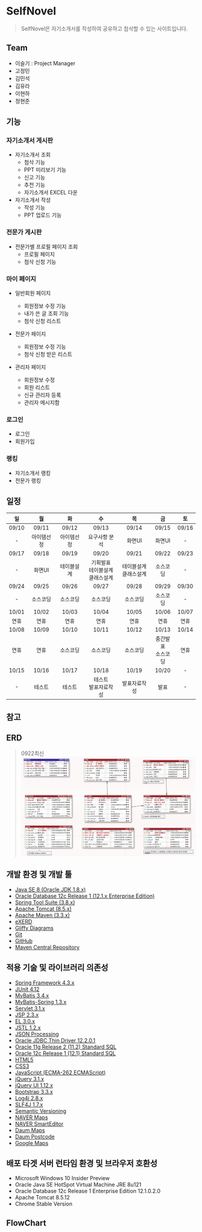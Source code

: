# SelfNovel
>SelfNovel은 자기소개서를 작성하여 공유하고 첨삭할 수 있는 사이트입니다.
## Team
* 이슬기 : Project Manager
* 고정민
* 김민석
* 김유라
* 이현하
* 정현준

## 기능
### 자기소개서 게시판
- 자기소개서 조회
  - 첨삭 기능
  - PPT 미리보기 기능
  - 신고 기능
  - 추천 기능
  - 자기소개서 EXCEL 다운
- 자기소개서 작성
  - 작성 기능
  - PPT 업로드 기능
  
### 전문가 게시판
- 전문가별 프로필 페이지 조회
  - 프로필 페이지
  - 첨삭 신청 기능  

### 마이 페이지
- 일반회원 페이지
  - 회원정보 수정 기능
  - 내가 쓴 글 조회 기능
  - 첨삭 신청 리스트

- 전문가 페이지
  - 회원정보 수정 기능
  - 첨삭 신청 받은 리스트

- 관리자 페이지
  - 회원정보 수정
  - 회원 리스트
  - 신규 관리자 등록
  - 관리자 메시지함

### 로그인
  - 로그인
  - 회원가입

### 랭킹
- 자기소개서 랭킹
- 전문가 랭킹

## 일정
|일|월|화|수|목|금|토|
|:---:|:---:|:---:|:---:|:---:|:---:|:---:|
|09/10|09/11|09/12|09/13|09/14|09/15|09/16|
|-|아이템선정|아이템선정|요구사항 분석|화면UI|화면UI|-|
|09/17|09/18|09/19|09/20|09/21|09/22|09/23|
|-|화면UI|테이블설계|기획발표<br>테이블설계<br>클래스설계|테이블설계<br>클래스설계|소스코딩|-|
|09/24|09/25|09/26|09/27|09/28|09/29|09/30|
|-|소스코딩|소스코딩|소스코딩|소스코딩|소스코딩|-|
|10/01|10/02|10/03|10/04|10/05|10/06|10/07|
|연휴|연휴|연휴|연휴|연휴|연휴|연휴|
|10/08|10/09|10/10|10/11|10/12|10/13|10/14|
|연휴|연휴|소스코딩|소스코딩|소스코딩|중간발표<br>소스코딩|연휴|
|10/15|10/16|10/17|10/18|10/19|10/20|-|
|-|테스트|테스트|테스트<br>발표자료작성|발표자료작성|발표|-|

## 참고

## ERD
> 0922최신
![ERD](https://github.com/dahyoun-daddy/SelfNovel/blob/master/Images/0922.png)

## 개발 환경 및 개발 툴
- [Java SE 8 (Oracle JDK 1.8.x)](http://www.oracle.com/technetwork/java/javase/downloads)
- [Oracle Database 12c Release 1 (12.1.x Enterprise Edition)](http://www.oracle.com/technetwork/database/enterprise-edition/downloads)
- [Spring Tool Suite (3.8.x)](http://spring.io/tools/sts/all)
- [Apache Tomcat (8.5.x)](http://tomcat.apache.org)
- [Apache Maven (3.3.x)](http://maven.apache.org)
- [eXERD](http://exerd.com)
- [Gliffy Diagrams](http://www.gliffy.com)
- [Git](http://git-scm.com)
- [GitHub](http://github.com)
- [Maven Central Repository](http://maven.org)

## 적용 기술 및 라이브러리 의존성
- [Spring Framework 4.3.x](http://projects.spring.io/spring-framework)
- [JUnit 4.12](http://junit.org/junit4)
- [MyBatis 3.4.x](http://www.mybatis.org/mybatis-3)
- [MyBatis-Spring 1.3.x](http://www.mybatis.org/spring)
- [Servlet 3.1.x](http://jcp.org/en/jsr/detail?id=340)
- [JSP 2.3.x](http://jcp.org/en/jsr/detail?id=245)
- [EL 3.0.x](http://jcp.org/en/jsr/detail?id=341)
- [JSTL 1.2.x](http://jcp.org/en/jsr/detail?id=52)
- [JSON Processing](http://jcp.org/en/jsr/detail?id=374)
- [Oracle JDBC Thin Driver 12.2.0.1](http://www.oracle.com/technetwork/database/features/jdbc/jdbc-ucp-122-3110062.html)
- [Oracle 11g Release 2 (11.2) Standard SQL](http://docs.oracle.com/cd/E11882_01/server.112/e41084/ap_standard_sql.htm)
- [Oracle 12c Release 1 (12.1) Standard SQL](http://docs.oracle.com/database/121/SQLRF/ap_standard_sql.htm)
- [HTML5](http://w3.org/TR/html5)
- [CSS3](http://w3.org/TR/CSS)
- [JavaScript (ECMA-262 ECMAScript)](http://ecma-international.org/publications/standards/Ecma-262.htm)
- [jQuery 3.1.x](http://jquery.com)
- [jQuery UI 1.12.x](http://jqueryui.com)
- [Bootstrap 3.3.x](http://bootstrapk.com)
- [Log4j 2.8.x](http://logging.apache.org/log4j)
- [SLF4J 1.7.x](http://slf4j.org)
- [Semantic Versioning](http://semver.org)
- [NAVER Maps](http://github.com/navermaps/maps.js)
- [NAVER SmartEditor](http://github.com/naver/smarteditor2)
- [Daum Maps](http://apis.map.daum.net)
- [Daum Postcode](http://github.com/daumPostcode)
- [Google Maps](http://enterprise.google.com/intl/ko/maps)

## 배포 타겟 서버 런타임 환경 및 브라우저 호환성
- Microsoft Windows 10 Insider Preview
- Oracle Java SE HotSpot Virtual Machine JRE 8u121
- Oracle Database 12c Release 1 Enterprise Edition 12.1.0.2.0
- Apache Tomcat 8.5.12
- Chrome Stable Version

## FlowChart
